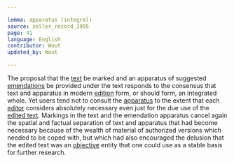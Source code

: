 ```yaml
---

lemma: apparatus (integral)
source: zeller_record_1995
page: 41
language: English
contributor: Wout
updated_by: Wout

---
```


The proposal that the [text](text.html) be marked and an apparatus of suggested [emendations](emendationOvert.html) be provided under the text responds to the consensus that text and apparatus in modern [edition](editionScholarly.html) form, or should form, an integrated whole. Yet users tend not to consult the [apparatus](apparatusCritical.html) to the extent that each [editor](editorScholarly.html) considers absolutely necessary even just for the due use of the [edited text](textEdited.html). Markings in the text and the emendation apparatus cancel again the spatial and factual separation of text and apparatus that had become necessary because of the wealth of material of authorized versions which needed to be coped with, but which had also encouraged the delusion that the edited text was an [objective](objectivity.html) entity that one could use as a stable basis for further research.
